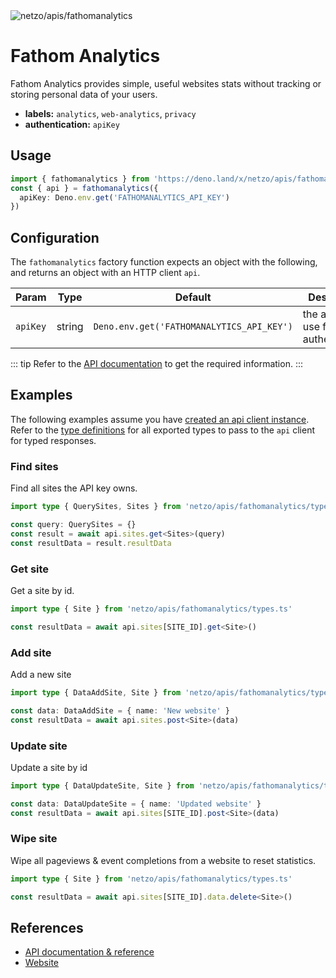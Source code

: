 <img src="https://raw.githubusercontent.com/netzo/netzo/main/assets/apis/fathomanalytics.svg" alt="netzo/apis/fathomanalytics" class="mb-5 w-75px">

# Fathom Analytics

Fathom Analytics provides simple, useful websites stats without tracking or storing personal data of your users.

- **labels:** `analytics`, `web-analytics`, `privacy`
- **authentication:** `apiKey`

## Usage

```ts
import { fathomanalytics } from 'https://deno.land/x/netzo/apis/fathomanalytics/mod.ts'
const { api } = fathomanalytics({
  apiKey: Deno.env.get('FATHOMANALYTICS_API_KEY')
})
```

## Configuration

The `fathomanalytics` factory function expects an object with the following, and returns an object with an HTTP client `api`.

| Param    | Type   | Default                                    | Description                           |
|----------|--------|--------------------------------------------|---------------------------------------|
| `apiKey` | string | `Deno.env.get('FATHOMANALYTICS_API_KEY') ` | the api key to use for authentication |

::: tip Refer to the [API documentation](https://usefathom.com/api#introduction) to get the required information.
:::

## Examples

The following examples assume you have [created an api client instance](#usage). Refer to the [type definitions](https://deno.land/x/netzo/apis/fathomanalytics/types.ts) for all exported types to pass to the `api` client for typed responses.

### Find sites

 Find all sites the API key owns.

```ts
import type { QuerySites, Sites } from 'netzo/apis/fathomanalytics/types.ts'

const query: QuerySites = {}
const result = await api.sites.get<Sites>(query)
const resultData = result.resultData
```

### Get site

Get a site by id.

```ts
import type { Site } from 'netzo/apis/fathomanalytics/types.ts'

const resultData = await api.sites[SITE_ID].get<Site>()
```


### Add site

Add a new site

```ts
import type { DataAddSite, Site } from 'netzo/apis/fathomanalytics/types.ts'

const data: DataAddSite = { name: 'New website' }
const resultData = await api.sites.post<Site>(data)
```

### Update site

Update a site by id

```ts
import type { DataUpdateSite, Site } from 'netzo/apis/fathomanalytics/types.ts'

const data: DataUpdateSite = { name: 'Updated website' }
const resultData = await api.sites[SITE_ID].post<Site>(data)
```

### Wipe site

Wipe all pageviews & event completions from a website to reset statistics.

```ts
import type { Site } from 'netzo/apis/fathomanalytics/types.ts'

const resultData = await api.sites[SITE_ID].data.delete<Site>()
```

## References

- [API documentation & reference](https://usefathom.com/api#introduction)
- [Website](https://usefathom.com/)


